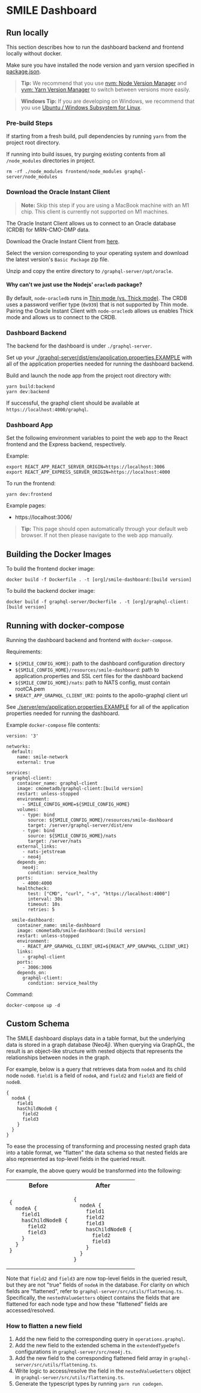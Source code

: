 # SMILE Dashboard

## Run locally

This section describes how to run the dashboard backend and frontend locally without docker.

Make sure you have installed the node version and yarn version specified in
[package.json](https://github.com/mskcc/smile-dashboard/blob/master/package.json).

> **Tip:** We recommend that you use [nvm: Node Version Manager](https://github.com/nvm-sh/nvm) and [yvm: Yarn Version Manager](https://yvm.js.org/docs/overview) to switch between versions more easily.

> **Windows Tip:** If you are developing on Windows, we recommend that you use [Ubuntu / Windows Subsystem for Linux](https://docs.microsoft.com/en-us/windows/wsl/install-win10).

### Pre-build Steps

If starting from a fresh build, pull dependencies by running `yarn` from the project root directory.

If running into build issues, try purging existing contents from all `/node_modules` directories in project. 

```
rm -rf ./node_modules frontend/node_modules graphql-server/node_modules
```

### Download the Oracle Instant Client

> **Note:** Skip this step if you are using a MacBook machine with an M1 chip. This client is currently not supported on M1 machines.

The Oracle Instant Client allows us to connect to an Oracle database (CRDB) for MRN-CMO-DMP data.

Download the Oracle Instant Client from [here](https://www.oracle.com/database/technologies/instant-client/downloads.html). 

Select the version corresponding to your operating system and download the latest version's `Basic Package` zip file.

Unzip and copy the entire directory to `/graphql-server/opt/oracle`.

#### Why can't we just use the Nodejs' `oracledb` package?

By default, `node-oracledb` runs in [Thin mode (vs. Thick mode)](https://node-oracledb.readthedocs.io/en/latest/user_guide/appendix_a.html). The CRDB uses a password verifier type (`0x939`) that is not supported by Thin mode. Pairing the Oracle Instant Client with `node-oracledb` allows us enables Thick mode and allows us to connect to the CRDB.

### Dashboard Backend

The backend for the dashboard is under `./graphql-server`.

Set up your [./graphql-server/dist/env/application.properties.EXAMPLE](./graphql-server/dist/env/application.properties.EXAMPLE) with all of the application properties needed for running the dashboard backend.

Build and launch the node app from the project root directory with:

```
yarn build:backend
yarn dev:backend
```

If successful, the graphql client should be available at `https://localhost:4000/graphql`.

### Dashboard App

Set the following environment variables to point the web app to the React frontend and the Express backend, respectively.

Example:

```
export REACT_APP_REACT_SERVER_ORIGIN=https://localhost:3006
export REACT_APP_EXPRESS_SERVER_ORIGIN=https://localhost:4000
```

To run the frontend:

```
yarn dev:frontend
```

Example pages:

- https://localhost:3006/

> **Tip:** This page should open automatically through your default web browser. If not then please navigate to the web app manually.


## Building the Docker Images

To build the frontend docker image:

```
docker build -f Dockerfile . -t [org]/smile-dashboard:[build version]
```

To build the backend docker image:

```
docker build -f graphql-server/Dockerfile . -t [org]/graphql-client:[build version]
```

## Running with docker-compose

Running the dashboard backend and frontend with `docker-compose`.

Requirements:
- `${SMILE_CONFIG_HOME}`: path to the dashboard configuration directory
- `${SMILE_CONFIG_HOME}/resources/smile-dashboard`: path to application.properties and SSL cert files for the dashboard backend
- `${SMILE_CONFIG_HOME}/nats`: path to NATS config, must contain rootCA.pem
- `$REACT_APP_GRAPHQL_CLIENT_URI`: points to the apollo-graphql client url

See [./server/env/application.properties.EXAMPLE](./server/env/application.properties.EXAMPLE) for all of the application properties needed for running the dashboard.

Example `docker-compose` file contents:

```
version: '3'

networks:
  default:
    name: smile-network
    external: true

services:
  graphql-client:
    container_name: graphql-client
    image: cmometadb/graphql-client:[build version]
    restart: unless-stopped
    environment:
      - SMILE_CONFIG_HOME=${SMILE_CONFIG_HOME}
    volumes:
      - type: bind
        source: ${SMILE_CONFIG_HOME}/resources/smile-dashboard
        target: /server/graphql-server/dist/env
      - type: bind
        source: ${SMILE_CONFIG_HOME}/nats
        target: /server/nats
    external_links:
      - nats-jetstream
      - neo4j
    depends_on:
      neo4j:
        condition: service_healthy
    ports:
      - 4000:4000
    healthcheck:
        test: ["CMD", "curl", "-s", "https://localhost:4000"]
        interval: 30s
        timeout: 10s
        retries: 5

  smile-dashboard:
    container_name: smile-dashboard
    image: cmometadb/smile-dashboard:[build version]
    restart: unless-stopped
    environment:
      - REACT_APP_GRAPHQL_CLIENT_URI=${REACT_APP_GRAPHQL_CLIENT_URI}
    links:
      - graphql-client
    ports:
      - 3006:3006
    depends_on:
      graphql-client:
        condition: service_healthy
```

Command:

```
docker-compose up -d
```

## Custom Schema

The SMILE dashboard displays data in a table format, but the underlying data is stored in a graph database (Neo4j). When querying via GraphQL, the result is an object-like structure with nested objects that represents the relationships between nodes in the graph.

For example, below is a query that retrieves data from `nodeA` and its child node `nodeB`. `field1` is a field of `nodeA`, and `field2` and `field3` are field of `nodeB`.

```gql
{
  nodeA {
    field1
    hasChildNodeB {
      field2
      field3
    }
  }
}
```

To ease the processing of transforming and processing nested graph data into a table format, we "flatten" the data schema so that nested fields are also represented as top-level fields in the queried result.

For example, the above query would be transformed into the following:

<table>
<tr>
<th> Before </th>
<th> After </th>
</tr>
<tr>
<td>

```gql
{
  nodeA {
    field1
    hasChildNodeB {
      field2
      field3
    }
  }
}


```

</td>
<td>

```gql
{
  nodeA {
    field1        
    field2        
    field3        
    hasChildNodeB {
      field2
      field3
    } 
  }
}
```

</td>
</tr>
</table>

Note that `field2` and `field3` are now top-level fields in the queried result, but they are not "true" fields of `nodeA` in the database. For clarity on which fields are "flattened", refer to `graphql-server/src/utils/flattening.ts`. Specifically, the `nestedValueGetters` object contains the fields that are flattened for each node type and how these "flattened" fields are accessed/resolved.

### How to flatten a new field
1. Add the new field to the corresponding query in `operations.graphql`.
2. Add the new field to the extended schema in the `extendedTypeDefs` configurations in `graphql-server/src/neo4j.ts`.
3. Add the new field to the corresponding flattened field array in `graphql-server/src/utils/flattening.ts`.
4. Write logic to access/resolve the field in the `nestedValueGetters` object in `graphql-server/src/utils/flattening.ts`.
5. Generate the typescript types by running `yarn run codegen`.
